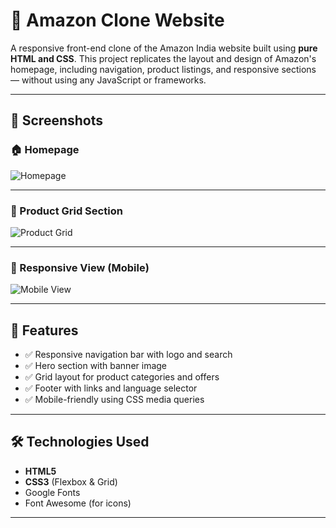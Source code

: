 # 🛒 Amazon Clone Website

A responsive front-end clone of the Amazon India website built using **pure HTML and CSS**. This project replicates the layout and design of Amazon's homepage, including navigation, product listings, and responsive sections — without using any JavaScript or frameworks.

---

## 📸 Screenshots

### 🏠 Homepage

![Homepage](./images/homepage.png)

---

### 🧾 Product Grid Section

![Product Grid](./images/product-grid.png)

---

### 📱 Responsive View (Mobile)

![Mobile View](./images/mobile-view.png)

---

## 🧩 Features

- ✅ Responsive navigation bar with logo and search
- ✅ Hero section with banner image
- ✅ Grid layout for product categories and offers
- ✅ Footer with links and language selector
- ✅ Mobile-friendly using CSS media queries

---

## 🛠️ Technologies Used

- **HTML5**
- **CSS3** (Flexbox & Grid)
- Google Fonts
- Font Awesome (for icons)

---

